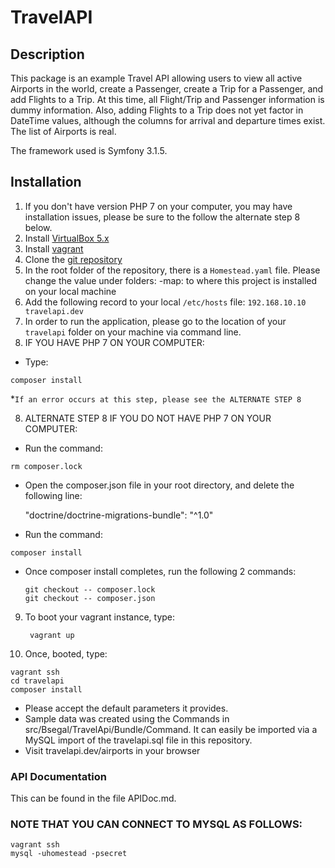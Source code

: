 # TravelAPI

## Description

This package is an example Travel API allowing users to view all active Airports in the world, create a Passenger, create a Trip for a Passenger, and add Flights to a Trip. At this time, all Flight/Trip and Passenger information is dummy information.  Also, adding Flights to a Trip does not yet factor in DateTime values, although the columns for arrival and departure times exist.
The list of Airports is real.

The framework used is Symfony 3.1.5.

## Installation
1. If you don't have version PHP 7 on your computer, you may have installation issues, please be sure to the follow the alternate step 8 below.
2. Install [VirtualBox 5.x](https://www.virtualbox.org/wiki/Downloads)
3. Install [vagrant](https://www.vagrantup.com/docs/installation/)
4. Clone the [git repository](https://github.com/BrendaSegal/travelapi)
5. In the root folder of the repository, there is a `Homestead.yaml` file.  Please change the value under folders: -map: to where this project is installed on your local machine
6. Add the following record to your local `/etc/hosts` file:
    `192.168.10.10 travelapi.dev`
7. In order to run the application, please go to the location of your `travelapi` folder on your machine via command line.  
8. IF YOU HAVE PHP 7 ON YOUR COMPUTER:
  * Type:
   ``` 
   composer install 
  ```

*`If an error occurs at this step, please see the ALTERNATE STEP 8`

8. ALTERNATE STEP 8 IF YOU DO NOT HAVE PHP 7 ON YOUR COMPUTER:
  * Run the command:
  ``` 
rm composer.lock 
  ```
  * Open the composer.json file in your root directory, and delete the following line:
 
    "doctrine/doctrine-migrations-bundle": "^1.0"
  * Run the command:
```
composer install
```
  * Once composer install completes, run the following 2 commands:
    ```
    git checkout -- composer.lock
    git checkout -- composer.json
    ```
9. To boot your vagrant instance, type:
    ``` 
     vagrant up 
    ```
10. Once, booted, type: 
  ``` 
  vagrant ssh
  cd travelapi
  composer install
   ```
  * Please accept the default parameters it provides. 
  * Sample data was created using the Commands in src/Bsegal/TravelApi/Bundle/Command.  It can easily be imported via a MySQL import of the travelapi.sql file in this repository.
  * Visit travelapi.dev/airports in your browser

### API Documentation
This can be found in the file APIDoc.md.

### NOTE THAT YOU CAN CONNECT TO MYSQL AS FOLLOWS:
```
vagrant ssh
mysql -uhomestead -psecret
```